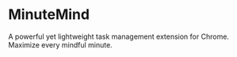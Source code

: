 # MinuteMind
A powerful yet lightweight task management extension for Chrome. Maximize every mindful minute.

